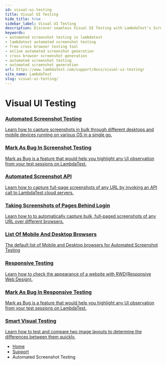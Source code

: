 ```yaml
---
id: visual-ui-testing
title: Visual UI Testing
hide_title: true
sidebar_label: Visual UI Testing
description: Discover seamless Visual UI Testing with LambdaTest's Screenshot Feature - automate and compare screenshots across 10000+ browsers for pixel-perfect web experiences. Elevate your testing strategy today!.
keywords:
- automated screenshot testing in lambdatest
- lambdatest automated screenshot testing
- free cross browser testing tool
- online automated screenshot generation
- cross browser screenshot generation
- automated screenshot testing
- automated screenshot generation
url: https://www.lambdatest.com/support/docs/visual-ui-testing/
site_name: LambdaTest
slug: visual-ui-testing/
---
```


<script type="application/ld+json"
      dangerouslySetInnerHTML={{ __html: JSON.stringify({
       "@context": "https://schema.org",
        "@type": "BreadcrumbList",
        "itemListElement": [{
          "@type": "ListItem",
          "position": 1,
          "name": "Home",
          "item": "https://www.lambdatest.com"
        },{
          "@type": "ListItem",
          "position": 2,
          "name": "Support",
          "item": "https://www.lambdatest.com/support/docs/"
        },{
          "@type": "ListItem",
          "position": 3,
          "name": "Automated Screenshot Testing",
          "item": "https://www.lambdatest.com/support/docs/automated-screenshot-testing/"
        }]
      })
    }}
></script>

# Visual UI Testing

<div className="support_main">  
  <a href="/support/docs/automated-screenshot-testing/">
    <div className="support_inners">
      <h3>Automated Screenshot Testing</h3>
      <p>Learn how to capture screenshots in bulk through different desktops and mobile devices running on various OS in a single go.</p>
    </div>
  </a>
  <a href="/support/docs/mark-as-bug-in-screenshot-testing/">
    <div className="support_inners">
      <h3>Mark As Bug In Screenshot Testing</h3>
      <p>Mark as Bug is a feature that would help you highlight any UI observation from your test sessions on LambdaTest.</p>
    </div>
  </a>
  <a href="/support/docs/automated-screenshot-api-for-cross-browser-testing/">
    <div className="support_inners">
      <h3>Automated Screenshot API</h3>
      <p>Learn how to capture full-page screenshots of any URL by invoking an API call to LambdaTest cloud servers.</p>
    </div>
  </a>
  <a href="/support/docs/taking-screenshots-of-pages-behind-login/">
    <div className="support_inners">
      <h3>Taking Screenshots of Pages Behind Login</h3>
      <p>Learn how to to automatically capture bulk, full-paged screenshots of any URL over different browsers.</p>
    </div>
  </a>
  <a href="/support/docs/default-list-of-mobile-and-desktop-browsers-for-automated-screenshot-testing/">
    <div className="support_inners">
      <h3>List Of Mobile And Desktop Browsers</h3>
      <p>The default list of Mobile and Desktop browsers for Automated Screenshot Testing </p>
    </div>
  </a>
  <a href="/support/docs/responsive-testing/">
    <div className="support_inners">
      <h3>Responsive Testing</h3>
      <p>Learn how to check the appearance of a website with RWD(Responsive Web Design).</p>
    </div>
  </a>
  <a href="/support/docs/mark-as-bug-in-responsive-testing/">
    <div className="support_inners">
      <h3>Mark As Bug In Responsive Testing</h3>
      <p>Mark as Bug is a feature that would help you highlight any UI observation from your test sessions on LambdaTest.</p>
    </div>
  </a>
  <a href="/support/docs/smart-visual-testing/">
    <div className="support_inners">
      <h3>Smart Visual Testing</h3>
      <p>Learn how to test and compare two image layouts to determine the differences between them quickly.</p>
    </div>
  </a>
</div>


<nav aria-label="breadcrumbs">
  <ul className="breadcrumbs">
    <li className="breadcrumbs__item">
      <a className="breadcrumbs__link" target="_self" href="https://www.lambdatest.com">
        Home
      </a>
    </li>
    <li className="breadcrumbs__item">
      <a className="breadcrumbs__link" target="_self" href="https://www.lambdatest.com/support/docs/">
        Support
      </a>
    </li>
    <li className="breadcrumbs__item breadcrumbs__item--active">
      <span className="breadcrumbs__link">
       Automated Screenshot Testing
      </span>
    </li>
  </ul>
</nav>







